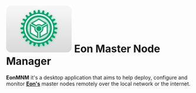 
# ![logo](images/logo.png) Eon Master Node Manager
**EonMNM** it's a desktop application that aims to help deploy, configure and monitor **[Eon's](https://github.com/EonTechnology)** master nodes remotely over the local network or the internet.
